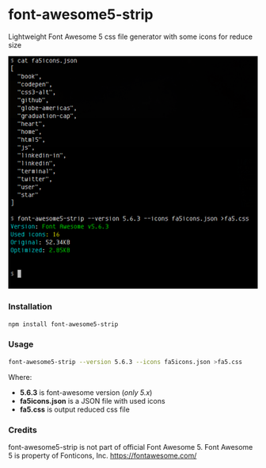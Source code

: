 # font-awesome5-strip

Lightweight Font Awesome 5 css file generator with some icons for reduce size

![Font Awesome 5 Strip](https://github.com/ManzDev/font-awesome5-strip/raw/master/docs/font-awesome5-strip.png)

### Installation

```bash
npm install font-awesome5-strip
```

### Usage

```bash
font-awesome5-strip --version 5.6.3 --icons fa5icons.json >fa5.css
```

Where:

- **5.6.3** is font-awesome version (*only 5.x*)
- **fa5icons.json** is a JSON file with used icons
- **fa5.css** is output reduced css file

### Credits

font-awesome5-strip is not part of official Font Awesome 5.
Font Awesome 5 is property of Fonticons, Inc. https://fontawesome.com/